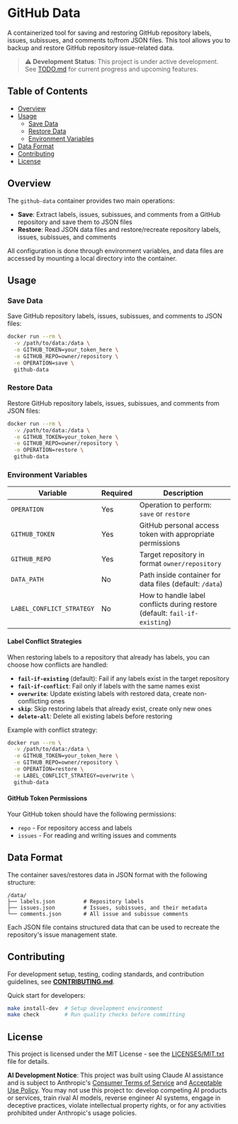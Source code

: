 # GitHub Data

A containerized tool for saving and restoring GitHub repository labels, issues, subissues, and comments to/from JSON files. This tool allows you to backup and restore GitHub repository issue-related data.

> **⚠️ Development Status**: This project is under active development. See [TODO.md](TODO.md) for current progress and upcoming features.

## Table of Contents

- [Overview](#overview)
- [Usage](#usage)
  - [Save Data](#save-data)
  - [Restore Data](#restore-data)
  - [Environment Variables](#environment-variables)
- [Data Format](#data-format)
- [Contributing](#contributing)
- [License](#license)

## Overview

The `github-data` container provides two main operations:
- **Save**: Extract labels, issues, subissues, and comments from a GitHub repository and save them to JSON files
- **Restore**: Read JSON data files and restore/recreate repository labels, issues, subissues, and comments

All configuration is done through environment variables, and data files are accessed by mounting a local directory into the container.

## Usage

### Save Data

Save GitHub repository labels, issues, subissues, and comments to JSON files:

```bash
docker run --rm \
  -v /path/to/data:/data \
  -e GITHUB_TOKEN=your_token_here \
  -e GITHUB_REPO=owner/repository \
  -e OPERATION=save \
  github-data
```

### Restore Data

Restore GitHub repository labels, issues, subissues, and comments from JSON files:

```bash
docker run --rm \
  -v /path/to/data:/data \
  -e GITHUB_TOKEN=your_token_here \
  -e GITHUB_REPO=owner/repository \
  -e OPERATION=restore \
  github-data
```

### Environment Variables

| Variable | Required | Description |
|----------|----------|-------------|
| `OPERATION` | Yes | Operation to perform: `save` or `restore` |
| `GITHUB_TOKEN` | Yes | GitHub personal access token with appropriate permissions |
| `GITHUB_REPO` | Yes | Target repository in format `owner/repository` |
| `DATA_PATH` | No | Path inside container for data files (default: `/data`) |
| `LABEL_CONFLICT_STRATEGY` | No | How to handle label conflicts during restore (default: `fail-if-existing`) |

#### Label Conflict Strategies

When restoring labels to a repository that already has labels, you can choose how conflicts are handled:

- **`fail-if-existing`** (default): Fail if any labels exist in the target repository
- **`fail-if-conflict`**: Fail only if labels with the same names exist
- **`overwrite`**: Update existing labels with restored data, create non-conflicting ones
- **`skip`**: Skip restoring labels that already exist, create only new ones  
- **`delete-all`**: Delete all existing labels before restoring

Example with conflict strategy:
```bash
docker run --rm \
  -v /path/to/data:/data \
  -e GITHUB_TOKEN=your_token_here \
  -e GITHUB_REPO=owner/repository \
  -e OPERATION=restore \
  -e LABEL_CONFLICT_STRATEGY=overwrite \
  github-data
```

#### GitHub Token Permissions

Your GitHub token should have the following permissions:
- `repo` - For repository access and labels
- `issues` - For reading and writing issues and comments

## Data Format

The container saves/restores data in JSON format with the following structure:

```
/data/
├── labels.json         # Repository labels
├── issues.json         # Issues, subissues, and their metadata
└── comments.json       # All issue and subissue comments
```

Each JSON file contains structured data that can be used to recreate the repository's issue management state.

## Contributing

For development setup, testing, coding standards, and contribution guidelines, see **[CONTRIBUTING.md](CONTRIBUTING.md)**.

Quick start for developers:
```bash
make install-dev  # Setup development environment  
make check        # Run quality checks before committing
```

## License

This project is licensed under the MIT License - see the [LICENSES/MIT.txt](LICENSES/MIT.txt) file for details.

**AI Development Notice**: This project was built using Claude AI assistance and is subject to Anthropic's [Consumer Terms of Service](https://www.anthropic.com/legal/consumer-terms) and [Acceptable Use Policy](https://anthropic.com/aup). You may not use this project to: develop competing AI products or services, train rival AI models, reverse engineer AI systems, engage in deceptive practices, violate intellectual property rights, or for any activities prohibited under Anthropic's usage policies.